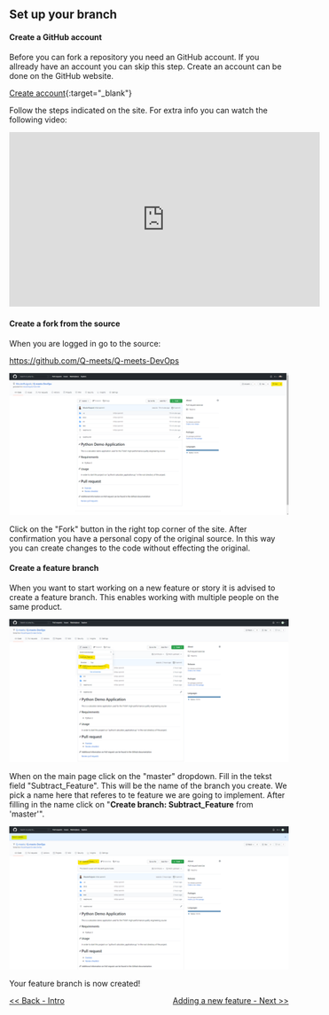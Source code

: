 ## Set up your branch
#### Create a GitHub account
Before you can fork a repository you need an GitHub account. If you allready have an account you can skip this step.
Create an account can be done on the GitHub website. 

[Create account](https://github.com/join?ref_cta=Sign+up&ref_loc=header+logged+out&ref_page=%2F&source=header-home){:target="_blank"} 

Follow the steps indicated on the site. For extra info you can watch the following video:



<iframe width="560" height="315" src="https://www.youtube.com/embed/az17G21pmQs" title="YouTube video player" frameborder="0" allow="accelerometer; autoplay; clipboard-write; encrypted-media; gyroscope; picture-in-picture" allowfullscreen></iframe>

#### Create a fork from the source
When you are logged in go to the source:

https://github.com/Q-meets/Q-meets-DevOps

![create fork](images/create_fork.png)

Click on the "Fork" button in the right top corner of the site. After confirmation you have a personal copy of the original source. In this way you can create changes to the code without effecting the original.
#### Create a feature branch
When you want to start working on a new feature or story it is advised to create a feature branch. This enables working with multiple people on the same product.

![create feature branch](images/create_feature_branch.png)

When on the main page click on the "master" dropdown. Fill in the tekst field "Subtract_Feature". This will be the name of the branch you create. We pick a name here that referes to te feature we are going to implement.
After filling in the name click on "**Create branch: Subtract_Feature** from 'master'".

![branch created](images/branch_created.png)

Your feature branch is now created!

[<< Back - Intro](Q_meets_DevOps.md) <span style="float:right;">[Adding a new feature - Next >>](adding_a_feature.md)</span>